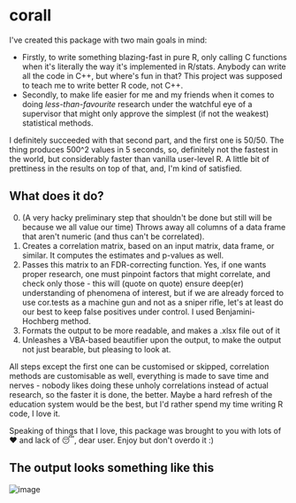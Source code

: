 # corall

I've created this package with two main goals in mind: 
- Firstly, to write something blazing-fast in pure R, only calling C functions when it's literally the way it's implemented in R/stats. Anybody can write all the code in C++, but where's fun in that? This project was supposed to teach me to write better R code, not C++.
- Secondly, to make life easier for me and my friends when it comes to doing *less-than-favourite* research under the watchful eye of a supervisor that might only approve the simplest (if not the weakest) statistical methods. 

I definitely succeeded with that second part, and the first one is 50/50. The thing produces 500^2 values in 5 seconds, so, definitely not the fastest in the world, but considerably faster than vanilla user-level R. A little bit of prettiness in the results on top of that, and, I'm kind of satisfied.

## What does it do?

0. (A very hacky preliminary step that shouldn't be done but still will be because we all value our time)  Throws away all columns of a data frame that aren't numeric (and thus can't be correlated).
1. Creates a correlation matrix, based on an input matrix, data frame, or similar. It computes the estimates and p-values as well.
2. Passes this matrix to an FDR-correcting function. Yes, if one wants proper research, one must pinpoint factors that might correlate, and check only those - this will (quote on quote) ensure deep(er) understanding of phenomena of interest, but if we are already forced to use cor.tests as a machine gun and not as a sniper rifle, let's at least do our best to keep false positives under control. I used Benjamini-Hochberg method.
3. Formats the output to be more readable, and makes a .xlsx file out of it
4. Unleashes a VBA-based beautifier upon the output, to make the output not just bearable, but pleasing to look at.

All steps except the first one can be customised or skipped, correlation methods are customisable as well, everything is made to save time and nerves - nobody likes doing these unholy correlations instead of actual research, so the faster it is done, the better. Maybe a hard refresh of the education system would be the best, but I'd rather spend my time writing R code, I love it.

Speaking of things that I love, this package was brought to you with lots of ❤️ and lack of 😴, dear user. Enjoy but don't overdo it :)

## The output looks something like this
![image](https://user-images.githubusercontent.com/53195438/113226005-c6535880-9297-11eb-99b3-fbd3a2d9d80b.png)

